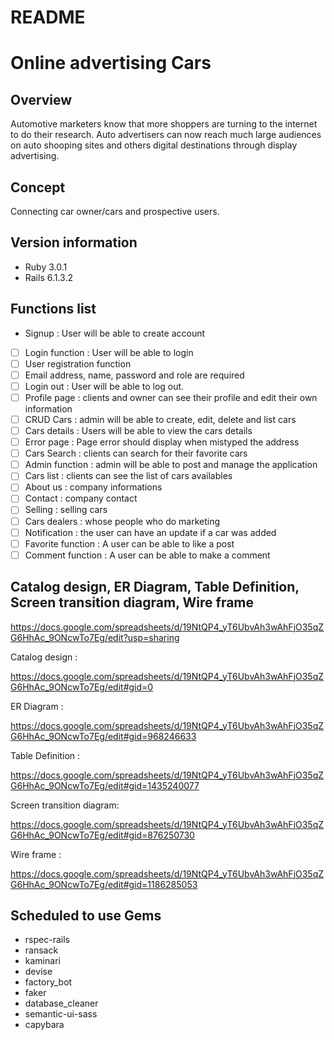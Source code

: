 # README

# Online advertising Cars

## Overview
Automotive marketers know that more shoppers are turning to the internet to do their research.
Auto advertisers can now reach much large audiences on auto shooping sites and others digital destinations through display advertising.

## Concept
Connecting car owner/cars and prospective users.

## Version information
* Ruby 3.0.1
* Rails 6.1.3.2

## Functions list
- Signup : User will be able to create account
- [ ] Login function : User will  be able to login
- [ ] User registration function
- [ ] Email address, name, password and role are required
- [ ] Login out : User will be able to log out.
- [ ] Profile page :   clients and owner can see their profile and edit their own information
- [ ] CRUD Cars : admin will be able to create, edit, delete and list cars
- [ ] Cars details : Users will be able to view the cars details
- [ ] Error page : Page error should display when mistyped the address
- [ ] Cars Search : clients can search for their favorite cars
- [ ] Admin function : admin will be able to post and manage the application
- [ ]  Cars list :  clients can see the list of cars availables
- [ ]  About us :  company informations
- [ ]  Contact  :  company contact
- [ ]  Selling  :  selling cars
- [ ]  Cars dealers : whose people who do marketing
- [ ] Notification : the user can have an update if a car was added
- [ ]   Favorite function : A user can be able to like a post
- [ ] Comment function :  A user can be able to make a comment
## Catalog design, ER Diagram, Table Definition, Screen transition diagram, Wire frame

https://docs.google.com/spreadsheets/d/19NtQP4_yT6UbvAh3wAhFjO35qZG6HhAc_9ONcwTo7Eg/edit?usp=sharing


Catalog design :

https://docs.google.com/spreadsheets/d/19NtQP4_yT6UbvAh3wAhFjO35qZG6HhAc_9ONcwTo7Eg/edit#gid=0

ER Diagram :

https://docs.google.com/spreadsheets/d/19NtQP4_yT6UbvAh3wAhFjO35qZG6HhAc_9ONcwTo7Eg/edit#gid=968246633

Table Definition :

https://docs.google.com/spreadsheets/d/19NtQP4_yT6UbvAh3wAhFjO35qZG6HhAc_9ONcwTo7Eg/edit#gid=1435240077

Screen transition diagram:

https://docs.google.com/spreadsheets/d/19NtQP4_yT6UbvAh3wAhFjO35qZG6HhAc_9ONcwTo7Eg/edit#gid=876250730


Wire frame :

https://docs.google.com/spreadsheets/d/19NtQP4_yT6UbvAh3wAhFjO35qZG6HhAc_9ONcwTo7Eg/edit#gid=1186285053

## Scheduled to use Gems
* rspec-rails
* ransack
* kaminari
* devise
* factory_bot
* faker
* database_cleaner
* semantic-ui-sass
* capybara
